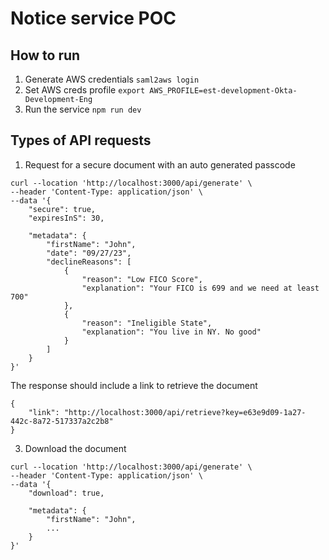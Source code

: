 # Notice service POC

## How to run

1. Generate AWS credentials
    ```saml2aws login```
2. Set AWS creds profile
    `export AWS_PROFILE=est-development-Okta-Development-Eng`
3. Run the service
    `npm run dev`

## Types of API requests

1. Request for a secure document with an auto generated passcode
```
curl --location 'http://localhost:3000/api/generate' \
--header 'Content-Type: application/json' \
--data '{
    "secure": true,
    "expiresInS": 30,
    
    "metadata": {
        "firstName": "John",
        "date": "09/27/23",
        "declineReasons": [
            {
                "reason": "Low FICO Score",
                "explanation": "Your FICO is 699 and we need at least 700"
            },
            {
                "reason": "Ineligible State",
                "explanation": "You live in NY. No good"
            }
        ]
    }
}'
```
The response should include a link to retrieve the document 
```
{
    "link": "http://localhost:3000/api/retrieve?key=e63e9d09-1a27-442c-8a72-517337a2c2b8"
}
```

3. Download the document 
```
curl --location 'http://localhost:3000/api/generate' \
--header 'Content-Type: application/json' \
--data '{
    "download": true,

    "metadata": {
        "firstName": "John",
        ...
    }
}'
```